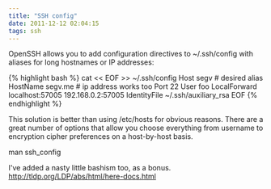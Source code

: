```yaml
---
title: "SSH config"
date: 2011-12-12 02:04:15
tags: ssh
---
```


<p>
OpenSSH allows you to add configuration directives to <span class="mono">~/.ssh/config</span> with aliases for long hostnames or IP addresses:  

{% highlight bash %}
cat << EOF >> ~/.ssh/config
Host segv                     # desired alias
    HostName segv.me          # ip address works too
    Port 22
    User foo
    LocalForward localhost:57005 192.168.0.2:57005
    IdentityFile ~/.ssh/auxiliary_rsa
EOF
{% endhighlight %}
</p>

<p>
This solution is better than using <span class="mono">/etc/hosts</span> for obvious reasons. There are a great number of options that allow you choose everything from username to encryption cipher preferences on a host-by-host basis.
</p>
<p>
<span class="mono">man ssh_config</span>
</p>
</p>
<p>
I've added a nasty little bashism too, as a bonus.
<a href="http://tldp.org/LDP/abs/html/here-docs.html">http://tldp.org/LDP/abs/html/here-docs.html</a>
</p>
